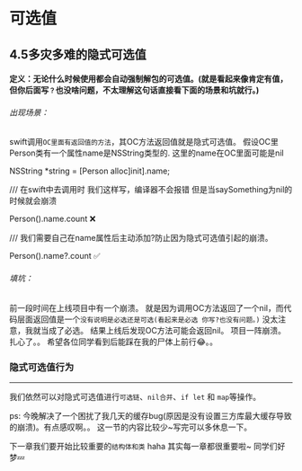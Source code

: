 # 可选值

##  4.5多灾多难的隐式可选值

#### 定义：无论什么时候使用都会自动强制解包的可选值。(就是看起来像肯定有值， 但你后面写```？```也没啥问题，不太理解这句话直接看下面的场景和坑就行。)

###### 出现场景：
swift调用```OC里面有返回值的方法```，其OC方法返回值就是隐式可选值。
假设OC里Person类有一个属性name是NSString类型的.  这里的name在OC里面可能是nil
  
  NSString *string = [Person alloc]init].name;
  
  /// 在swift中去调用时  我们这样写，编译器不会报错 但是当saySomething为nil的时候就会崩溃

  Person().name.count ❌
  
  /// 我们需要自己在name属性后主动添加?防止因为隐式可选值引起的崩溃。
  
  Person().name?.count ✅

###### 填坑：
前一段时间在上线项目中有一个崩溃。
就是因为调用OC方法返回了一个nil，而代码层面返回值是一个```没有说明是必选还是可选(看起来是必选 你写?也没有问题。)```
没太注意，我就当成了必选。
结果上线后发现OC方法可能会返回nil。
项目一阵崩溃。
扎心了。。 希望各位同学看到后能踩在我的尸体上前行😂。。


### 隐式可选值行为
---
我们依然可以对隐式可选值进行```可选链```、```nil合并```、```if let``` 和 ```map```等操作。


ps:
今晚解决了一个困扰了我几天的缓存bug(原因是没有设置三方库最大缓存导致的崩溃)。有点感叹啊。。
这一节的内容比较少~写完可以多休息一下。

下一章我们要开始比较重要的```结构体和类``` haha 其实每一章都很重要啦~ 同学们好梦💤

